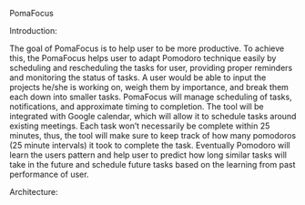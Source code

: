 PomaFocus

Introduction:

   The goal of PomaFocus is to help user to be more productive. To achieve this, the PomaFocus helps user to adapt Pomodoro technique easily by scheduling and rescheduling the tasks for user, providing proper reminders and monitoring the status of tasks. A user would be able to input the projects he/she is working on, weigh them by importance, and break them each down into smaller tasks. PomaFocus will manage scheduling of tasks, notifications, and approximate timing to completion. The tool will be integrated with Google calendar, which will allow it to schedule tasks around existing meetings. Each task won’t necessarily be complete within 25 minutes, thus, the tool will make sure to keep track of how many pomodoros (25 minute intervals) it took to complete the task. Eventually Pomodoro will learn the users pattern and help user to predict how long similar tasks will take in the future and schedule future tasks based on the learning from past performance of user.

Architecture:



